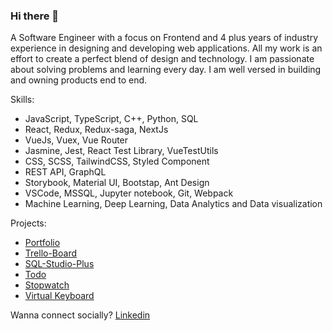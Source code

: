 ### Hi there 👋

A Software Engineer with a focus on Frontend and 4 plus years of industry experience in designing and developing web
applications. All my work is an effort to create a perfect blend of design and technology. I am passionate about
solving problems and learning every day. I am well versed in building and owning products end to end.

Skills:
* JavaScript, TypeScript, C++, Python, SQL
* React, Redux, Redux-saga, NextJs
* VueJs, Vuex, Vue Router
* Jasmine, Jest, React Test Library, VueTestUtils
* CSS, SCSS, TailwindCSS, Styled Component
* REST API, GraphQL
* Storybook, Material UI, Bootstap, Ant Design
* VSCode, MSSQL, Jupyter notebook, Git, Webpack
* Machine Learning, Deep Learning, Data Analytics and Data visualization


Projects:
* [Portfolio](https://rohannegi.com)
* [Trello-Board](https://rohannegi2507.github.io/Trello-Board)
* [SQL-Studio-Plus](https://rohannegi2507.github.io/sql-studio-plus/)
* [Todo](https://rohannegi2507.github.io/todo-app/)
* [Stopwatch](https://rohannegi2507.github.io/clock/)
* [Virtual Keyboard](https://rohannegi2507.github.io/virtual-keyboard)

Wanna connect socially?
[Linkedin](https://www.linkedin.com/in/rohan-negi-dev/)
